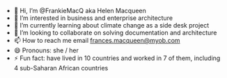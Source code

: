 - 👋 Hi, I’m @FrankieMacQ aka Helen Macqueen
- 👀 I’m interested in business and enterprise architecture
- 🌱 I’m currently learning about climate change as a side desk project
- 💞️ I’m looking to collaborate on solving documentation and architecture
- 📫 How to reach me email frances.macqueen@myob.com
- 😄 Pronouns: she / her
- ⚡ Fun fact: have lived in 10 countries and worked in 7 of them, including 4 sub-Saharan African countries

<!---
FrankieMacQ/FrankieMacQ is a ✨ special ✨ repository because its `README.md` (this file) appears on your GitHub profile.
You can click the Preview link to take a look at your changes.
--->
